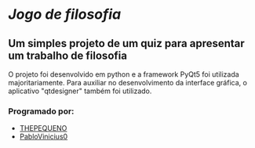 # *Jogo de filosofia*
## Um simples projeto de um quiz para apresentar um trabalho de filosofia

 O projeto foi desenvolvido em python e a framework PyQt5 foi utilizada majoritariamente. Para auxiliar no desenvolvimento da interface gráfica, o aplicativo "qtdesigner" também foi utilizado.

### Programado por:
- [THEPEQUENO](https://github.com/THEPEQUENO)
- [PabloVinicius0](https://github.com/Pablo-Vinicius0)
